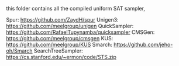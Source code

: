 this folder contains all the compiled uniform SAT sampler,

Spur: https://github.com/ZaydH/spur
Unigen3: https://github.com/meelgroup/unigen
QuickSampler: https://github.com/RafaelTupynamba/quicksampler
CMSGen: https://github.com/meelgroup/cmsgen
KUS: https://github.com/meelgroup/KUS
Smarch: https://github.com/jeho-oh/Smarch
SearchTreeSampler: https://cs.stanford.edu/~ermon/code/STS.zip